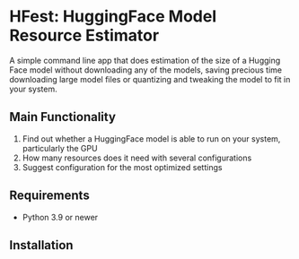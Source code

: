 # HFest: HuggingFace Model Resource Estimator

A simple command line app that does estimation of the size of a Hugging Face model without downloading any of the models, saving precious time downloading large model files or quantizing and tweaking the model to fit in your system.

## Main Functionality
1. Find out whether a HuggingFace model is able to run on your system, particularly the GPU
2. How many resources does it need with several configurations
3. Suggest configuration for the most optimized settings

## Requirements
- Python 3.9 or newer

## Installation